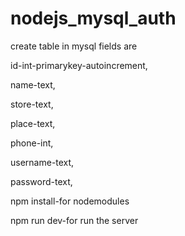 # nodejs_mysql_auth
create table in mysql
fields are

id-int-primarykey-autoincrement,

name-text,

store-text,

place-text,

phone-int,

username-text,

password-text,




npm install-for nodemodules

npm run dev-for run the server




